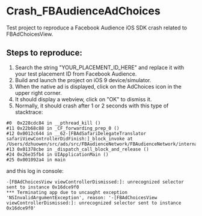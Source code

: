 # Crash_FBAudienceAdChoices
Test project to reproduce a Facebook Audience iOS SDK crash related to FBAdChoicesView.

## Steps to reproduce:

1. Search the string "YOUR_PLACEMENT_ID_HERE" and replace it with your test placement ID from Facebook Audience.
2. Build and launch the project on iOS 9 device/simulator.
3. When the native ad is displayed, click on the AdChoices icon in the upper right corner.
4. It should display a webview, click on "OK" to dismiss it.
5. Normally, it should crash after 1 or 2 seconds with this type of stacktrace:

```
#0	0x228cdc84 in __pthread_kill ()
#11	0x22b68c88 in _CF_forwarding_prep_0 ()
#12	0x0012c644 in __62-[FBAdSafariDelegateTranslator safariViewControllerDidFinish:]_block_invoke at /Users/dzhuowen/src/ads/src/FBAudienceNetwork/FBAudienceNetwork/internal/FBAdSafariViewController.m:159
#13	0x01378cbe in _dispatch_call_block_and_release ()
#24	0x26e35fb4 in UIApplicationMain ()
#25	0x001092a4 in main
```

and this log in console:

```
-[FBAdChoicesView viewControllerDismissed:]: unrecognized selector sent to instance 0x16dce9f0
*** Terminating app due to uncaught exception 'NSInvalidArgumentException', reason: '-[FBAdChoicesView viewControllerDismissed:]: unrecognized selector sent to instance 0x16dce9f0'
```
